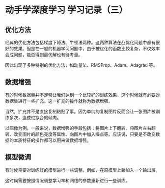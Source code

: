 # 动手学深度学习 学习记录（三）

## 优化方法
经典的优化方法包括梯度下降法、牛顿法两种。这两种算法在凸优化问题中都有很好的效果。但是在一般的机器学习问题中，由于被优化的函数比较复杂，不仅效率会成问题，能否得到最优解也有待考量。

因此出现了多种特别的优化方法，如动量法、RMSProp、Adam、Adagrad 等。

## 数据增强
有的时候数据量并不足够让我们达到一个比较好的训练效果。这个时候就有必要对数据集进行一些扩充。这一扩充的操作就称为数据增强。

当然，扩充并不是直接复制粘贴了事。因为单纯的复制图片反而会让一张图片被训练多次，造成过拟合的倾向。

以图像为例，一般来说，数据增强的手段包括：将图片上下翻转、将图片左右翻转、改变图片的颜色亮度等属性、向图片中加入噪点等。应该说，只要是不改变数据的本质特征的操作都可以用来做数据增强。

## 模型微调
有时候需要对训练好的模型进行一些调整。例如，在原模型上新加入一个输出层。

这时候需要按照情况调整学习率和网络的参数重新进行一些训练。